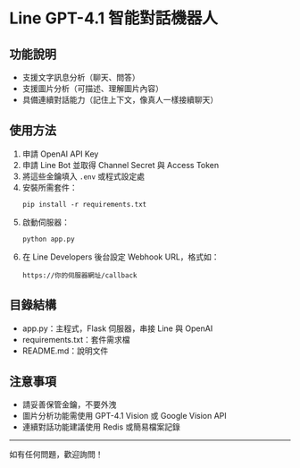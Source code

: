 # Line GPT-4.1 智能對話機器人

## 功能說明
- 支援文字訊息分析（聊天、問答）
- 支援圖片分析（可描述、理解圖片內容）
- 具備連續對話能力（記住上下文，像真人一樣接續聊天）

## 使用方法
1. 申請 OpenAI API Key
2. 申請 Line Bot 並取得 Channel Secret 與 Access Token
3. 將這些金鑰填入 `.env` 或程式設定處
4. 安裝所需套件：
   ```
   pip install -r requirements.txt
   ```
5. 啟動伺服器：
   ```
   python app.py
   ```
6. 在 Line Developers 後台設定 Webhook URL，格式如：
   ```
   https://你的伺服器網址/callback
   ```

## 目錄結構
- app.py：主程式，Flask 伺服器，串接 Line 與 OpenAI
- requirements.txt：套件需求檔
- README.md：說明文件

## 注意事項
- 請妥善保管金鑰，不要外洩
- 圖片分析功能需使用 GPT-4.1 Vision 或 Google Vision API
- 連續對話功能建議使用 Redis 或簡易檔案記錄

---

如有任何問題，歡迎詢問！
